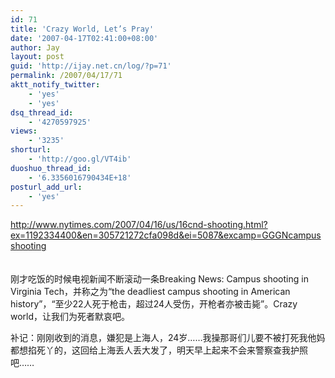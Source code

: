 ```yaml
---
id: 71
title: 'Crazy World, Let’s Pray'
date: '2007-04-17T02:41:00+08:00'
author: Jay
layout: post
guid: 'http://ijay.net.cn/log/?p=71'
permalink: /2007/04/17/71
aktt_notify_twitter:
    - 'yes'
    - 'yes'
dsq_thread_id:
    - '4270597925'
views:
    - '3235'
shorturl:
    - 'http://goo.gl/VT4ib'
duoshuo_thread_id:
    - '6.3356016790434E+18'
posturl_add_url:
    - 'yes'
---
```


<p><a href="https://www.jayxu.com/log/wp-content/uploads/2007/04/16cnd-shooting.html?ex=1192334400&amp;en=305721272cfa098d&amp;ei=5087&amp;excamp=GGGNcampusshooting">http://www.nytimes.com/2007/04/16/us/16cnd-shooting.html?ex=1192334400&amp;en=305721272cfa098d&amp;ei=5087&amp;excamp=GGGNcampusshooting<br /></a><br /><br />刚才吃饭的时候电视新闻不断滚动一条Breaking News: Campus shooting in Virginia Tech，并称之为“the deadliest campus shooting in American history”，“至少22人死于枪击，超过24人受伤，开枪者亦被击毙”。Crazy world，让我们为死者默哀吧。
</p><p>补记：刚刚收到的消息，嫌犯是上海人，24岁……我操那哥们儿要不被打死我他妈都想掐死丫的，这回给上海丢人丢大发了，明天早上起来不会来警察查我护照吧……</p>